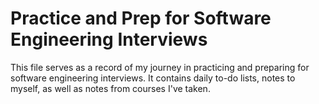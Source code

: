 <h1>Practice and Prep for Software Engineering Interviews</h1>

This file serves as a record of my journey in practicing and preparing for software engineering interviews. It contains daily to-do lists, notes to myself, as well as notes from courses I've taken.

